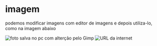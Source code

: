 <!DOCTYPE html>
<html lang="pt-br">
<head>
    <meta charset="UTF-8">
    <meta http-equiv="X-UA-Compatible" content="IE=edge">
    <meta name="viewport" content="width=device-width, initial-scale=1.0">
    <title>exerciocio1</title>
</head>
<body>
    <h1>imagem</h1>
    <p>podemos modificar imagens com editor de imagens e depois utiliza-lo, como na imagem abaixo</p>
    <img src="familia 079-800.png" alt="foto salva no pc com alterção pelo Gimp">
    <img src="http://2.bp.blogspot.com/-i-5pbWGF-aI/T9drzXFgltI/AAAAAAAAFb0/arUwDvQpb7s/s1600/Bob-Esponja-Queroimagem.com+%284%29.png" alt="URL da internet">



</body>
</html>
